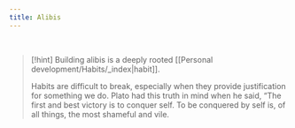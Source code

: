 ```yaml
---
title: Alibis
---
```


<br/>

> [!hint] Building alibis is a deeply rooted [[Personal development/Habits/_index|habit]]. 
>
> Habits are difficult to break, especially when they provide justification for something we do. Plato had this truth in mind when he said, “The first and best victory is to conquer self. To be conquered by self is, of all things, the most shameful and vile.

